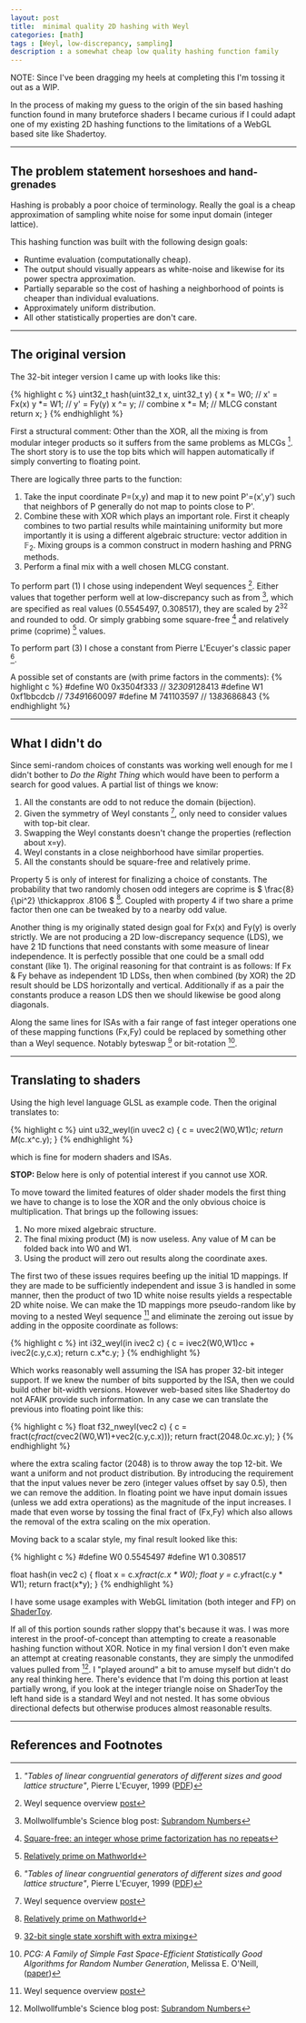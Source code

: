 ```yaml
---
layout: post
title:  minimal quality 2D hashing with Weyl
categories: [math]
tags : [Weyl, low-discrepancy, sampling]
description : a somewhat cheap low quality hashing function family
---
```


NOTE: Since I've been dragging my heels at completing this I'm tossing it out as a WIP.

In the process of making my guess to the origin of the sin based hashing function found in many bruteforce shaders I became curious if I could adapt one of my existing 2D hashing functions to the limitations of a WebGL based site like Shadertoy.

------

The problem statement <small>horseshoes and hand-grenades</small>
------

Hashing is probably a poor choice of terminology.  Really the goal is a cheap approximation of sampling white noise for some input domain (integer lattice).

This hashing function was built with the following design goals:

* Runtime evaluation (computationally cheap).
* The output should visually appears as white-noise and likewise for its power spectra approximation.
* Partially separable so the cost of hashing a neighborhood of points is cheaper than individual evaluations.
* Approximately uniform distribution.
* All other statistically properties are don't care.

------


The original version
------

The 32-bit integer version I came up with looks like this:

{% highlight c %}
uint32_t hash(uint32_t x, uint32_t y)
{
  x *= W0;   // x' = Fx(x)
  y *= W1;   // y' = Fy(y)
  x ^= y;    // combine
  x *= M;    // MLCG constant
  return x;
}
{% endhighlight %}

First a structural comment:
Other than the XOR, all the mixing is from modular integer products so it suffers from the same problems as MLCGs [^3]. The short story is to use the top bits which will happen automatically if simply converting to floating point.

There are logically three parts to the function:

1. Take the input coordinate P=(x,y) and map it to new point P'=(x',y') such that neighbors of P generally do not map to points close to P'.
2. Combine these with XOR which plays an important role.  First it cheaply combines to two partial results while maintaining uniformity but more importantly it is using a different algebraic structure: vector addition in $\mathbb{F}_2$. Mixing groups is a common construct in modern hashing and PRNG methods.
3. Perform a final mix with a well chosen MLCG constant.

To perform part (1) I chose using independent Weyl sequences [^1].  Either values that together perform well at low-discrepancy such as from [^2], which are specified as real values (0.5545497, 0.308517), they are scaled by 2<sup>32</sup> and rounded to odd.  Or simply grabbing some square-free [^4] and relatively prime (coprime) [^5] values.

To perform part (3) I chose a constant from Pierre L'Ecuyer's classic paper [^3].

A possible set of constants are (with prime factors in the comments):
{% highlight c %}
#define W0 0x3504f333   // 3*2309*128413 
#define W1 0xf1bbcdcb   // 7*349*1660097 
#define M  741103597    // 13*83*686843
{% endhighlight %}


------


What I didn't do <small></small>
------

Since semi-random choices of constants was working well enough for me I didn't bother to *Do the Right Thing* which would have been to perform a search for good values.  A partial list of things we know:

1. All the constants are odd to not reduce the domain (bijection).
2. Given the symmetry of Weyl constants [^1], only need to consider values with top-bit clear.
3. Swapping the Weyl constants doesn't change the properties (reflection about x=y).
4. Weyl constants in a close neighborhood have similar properties.
5. All the constants should be square-free and relatively prime.

Property 5 is only of interest for finalizing a choice of constants.  The probability that two randomly chosen odd integers are coprime is $ \frac{8}{\pi^2} \thickapprox .8106 $ [^5].  Coupled with property 4 if two share a prime factor then one can be tweaked by to a nearby odd value.

Another thing is my originally stated design goal for Fx(x) and Fy(y) is overly strictly.  We are not producing a 2D low-discrepancy sequence (LDS), we have 2 1D functions that need constants with some measure of linear independence.  It is perfectly possible that one could be a small odd constant (like 1).  The original reasoning for that contraint is as follows:  If Fx & Fy behave as independent 1D LDSs, then when combined (by XOR) the 2D result should be LDS horizontally and vertical.  Additionally if as a pair the constants produce a reason LDS then we should likewise be good along diagonals.

Along the same lines for ISAs with a fair range of fast integer operations one of these mapping functions (Fx,Fy) could be replaced by something other than a Weyl sequence.  Notably byteswap [^6] or bit-rotation [^7].

------

Translating to shaders <small></small>
------

Using the high level language GLSL as example code.  Then the original translates to:

{% highlight c %}
uint u32_weyl(in uvec2 c) { c = uvec2(W0,W1)*c; return M*(c.x^c.y); }
{% endhighlight %}

which is fine for modern shaders and ISAs.

<div class="alert alert-warning" role="alert">
<strong>STOP: </strong> Below here is only of potential interest if you cannot use XOR.
</div>

To move toward the limited features of older shader models the first thing we have to change is to lose the XOR and the only obvious choice is multiplication.  That brings up the following issues:

1. No more mixed algebraic structure.
2. The final mixing product (M) is now useless.  Any value of M can be folded back into W0 and W1.
3. Using the product will zero out results along the coordinate axes.

The first two of these issues requires beefing up the initial 1D mappings.  If they are made to be sufficiently independent and issue 3 is handled in some manner, then the product of two 1D white noise results yields a respectable 2D white noise.  We can make the 1D mappings more pseudo-random like by moving to a nested Weyl sequence [^1] and eliminate the zeroing out issue by adding in the opposite coordinate as follows:

{% highlight c %}
int i32_weyl(in ivec2 c)
{
  c = ivec2(W0,W1)*c*c + ivec2(c.y,c.x);
  return c.x*c.y;
}
{% endhighlight %}

Which works reasonably well assuming the ISA has proper 32-bit integer support. If we knew the number of bits supported by the ISA, then we could build other bit-width versions.  However web-based sites like Shadertoy do not AFAIK provide such information.  In any case we can translate the previous into floating point like this:

{% highlight c %}
float f32_nweyl(vec2 c)
{
  c = fract(c*fract(c*vec2(W0,W1)+vec2(c.y,c.x)));
  return fract(2048.0*c.x*c.y); }
{% endhighlight %}

where the extra scaling factor (2048) is to throw away the top 12-bit. We want a uniform and not product distribution. By introducing the requirement that the input values never be zero (integer values offset by say 0.5), then we can remove the addition.  In floating point we have input domain issues (unless we add extra operations) as the magnitude of the input increases.  I made that even worse by tossing the final fract of (Fx,Fy) which also allows the removal of the extra scaling on the mix operation.

Moving back to a scalar style, my final result looked like this:

{% highlight c %}
#define W0 0.5545497
#define W1 0.308517

float hash(in vec2 c)
{
  float x = c.x*fract(c.x * W0);
  float y = c.y*fract(c.y * W1);
  return fract(x*y);
}
{% endhighlight %}

I have some usage examples with WebGL limitation (both integer and FP) on [ShaderToy](https://www.shadertoy.com/user/MBR).

If all of this portion sounds rather sloppy that's because it was.  I was more interest in the proof-of-concept than attempting to create a reasonable hashing function without XOR.  Notice in my final version I don't even make an attempt at creating reasonable constants, they are simply the unmodifed values pulled from [^2].  I "played around" a bit to amuse myself but didn't do any real thinking here.  There's evidence that I'm doing this portion at least partially wrong, if you look at the integer triangle noise on ShaderToy the left hand side is a standard Weyl and not nested.  It has some obvious directional defects but otherwise produces almost reasonable results.

------

References and Footnotes
------

[^1]: Weyl sequence overview [post]({{site.base}}/math/2016/02/24/weyl.html)

[^2]: Mollwollfumble's Science blog post: [Subrandom Numbers](http://mollwollfumble.blogspot.fr/2011/03/subrandom-numbers.html)

[^3]: *"Tables of linear congruential generators of different sizes and good lattice structure"*, Pierre L'Ecuyer, 1999 ([PDF](http://www.ams.org/journals/mcom/1999-68-225/S0025-5718-99-00996-5/S0025-5718-99-00996-5.pdf))

[^4]: [Square-free: an integer whose prime factorization has no repeats](http://mathworld.wolfram.com/Squarefree.html)

[^5]: [Relatively prime on Mathworld](http://mathworld.wolfram.com/RelativelyPrime.html)

[^6]: [32-bit single state xorshift with extra mixing](http://gist.github.com/Marc-B-Reynolds/82bcd9bd016246787c95)

[^7]: *PCG: A Family of Simple Fast Space-Efficient Statistically Good Algorithms for Random Number Generation*, Melissa E. O'Neill, ([paper](http://www.pcg-random.org/paper.html))